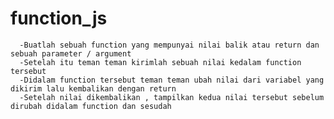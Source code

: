 # function_js
      -Buatlah sebuah function yang mempunyai nilai balik atau return dan sebuah parameter / argument
      -Setelah itu teman teman kirimlah sebuah nilai kedalam function tersebut
      -Didalam function tersebut teman teman ubah nilai dari variabel yang dikirim lalu kembalikan dengan return
      -Setelah nilai dikembalikan , tampilkan kedua nilai tersebut sebelum dirubah didalam function dan sesudah
